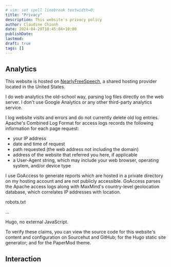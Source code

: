 ```yaml
---
# vim: set spell linebreak textwidth=0:
title: "Privacy"
description: This website's privacy policy
author: Claudine Chionh
date: 2024-04-20T18:45:04+10:00
publishDate:
lastmod:
draft: true
tags: []
---
```


## Analytics

This website is hosted on [NearlyFreeSpeech](https://www.nearlyfreespeech.net/), a shared hosting provider located in the United States.

I do web analytics the old-school way, parsing log files directly on the web server. I don't use Google Analytics or any other third-party analytics service.

I log website visits and errors and do not currently delete old log entries. Apache's Combined Log Format for access logs records the following information for each page request:

* your IP address
* date and time of request
* path requested (the web address not including the domain)
* address of the website that referred you here, if applicable
* a User-Agent string, which may include your web browser, operating system, and/or device type

I use GoAccess to generate reports which are hosted in a private directory on my hosting account and are not publicly accessible. GoAccess parses the Apache access logs along with MaxMind's country-level geolocation database, which correlates IP addresses with location.

robots.txt

...

Hugo, no external JavaScript.

To verify these claims, you can view the source code for this website's content and configuration on Sourcehut and GitHub; for the Hugo static site generator; and for the PaperMod theme.

## Interaction

